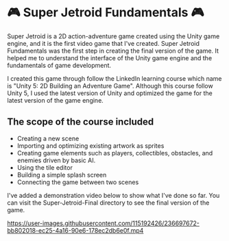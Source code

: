 #  :video_game: Super Jetroid Fundamentals :video_game:

Super Jetroid is a 2D action-adventure game created using the Unity game engine, and it is the first video game that I've created. Super Jetroid Fundamentals was the first step in creating the final version of the game. It helped me to understand the interface of the Unity game engine and the fundamentals of game development.

I created this game through follow the LinkedIn learning course which name is "Unity 5: 2D Building an Adventure Game". Although this course follow Unity 5, I used the latest version of Unity and optimized the game for the latest version of the game engine.

## The scope of the course included
 <ul>
  <li>Creating a new scene</li>
  <li>Importing and optimizing existing artwork as sprites</li>
  <li>Creating game elements such as players, collectibles, obstacles, and enemies driven by basic AI. </li>
  <li>Using the tile editor</li>
  <li>Building a simple splash screen</li>
  <li>Connecting the game between two scenes</li>
</ul>


I've added a demonstration video below to show what I've done so far. You can visit the Super-Jetroid-Final directory to see the final version of the game.


https://user-images.githubusercontent.com/115192426/236697672-bb802018-ec25-4a16-90e6-178ec2db6e0f.mp4

